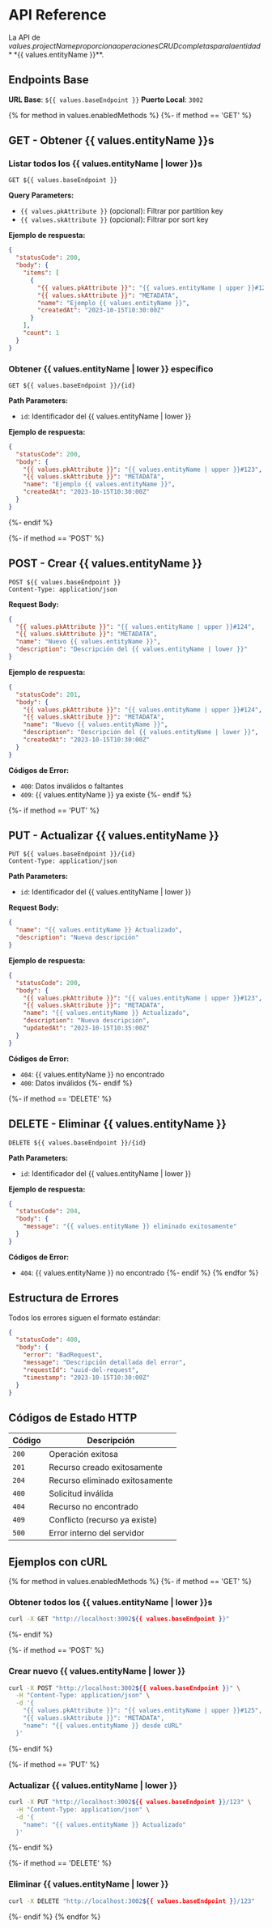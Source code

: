 # API Reference

La API de ${{ values.projectName }} proporciona operaciones CRUD completas para la entidad **${{ values.entityName }}**.

## Endpoints Base

**URL Base**: `${{ values.baseEndpoint }}`
**Puerto Local**: `3002`

{% for method in values.enabledMethods %}
{%- if method == 'GET' %}
## GET - Obtener {{ values.entityName }}s

### Listar todos los {{ values.entityName | lower }}s

```http
GET ${{ values.baseEndpoint }}
```

**Query Parameters:**
- `{{ values.pkAttribute }}` (opcional): Filtrar por partition key
- `{{ values.skAttribute }}` (opcional): Filtrar por sort key

**Ejemplo de respuesta:**
```json
{
  "statusCode": 200,
  "body": {
    "items": [
      {
        "{{ values.pkAttribute }}": "{{ values.entityName | upper }}#123",
        "{{ values.skAttribute }}": "METADATA",
        "name": "Ejemplo {{ values.entityName }}",
        "createdAt": "2023-10-15T10:30:00Z"
      }
    ],
    "count": 1
  }
}
```

### Obtener {{ values.entityName | lower }} específico

```http
GET ${{ values.baseEndpoint }}/{id}
```

**Path Parameters:**
- `id`: Identificador del {{ values.entityName | lower }}

**Ejemplo de respuesta:**
```json
{
  "statusCode": 200,
  "body": {
    "{{ values.pkAttribute }}": "{{ values.entityName | upper }}#123",
    "{{ values.skAttribute }}": "METADATA",
    "name": "Ejemplo {{ values.entityName }}",
    "createdAt": "2023-10-15T10:30:00Z"
  }
}
```
{%- endif %}

{%- if method == 'POST' %}
## POST - Crear {{ values.entityName }}

```http
POST ${{ values.baseEndpoint }}
Content-Type: application/json
```

**Request Body:**
```json
{
  "{{ values.pkAttribute }}": "{{ values.entityName | upper }}#124",
  "{{ values.skAttribute }}": "METADATA",
  "name": "Nuevo {{ values.entityName }}",
  "description": "Descripción del {{ values.entityName | lower }}"
}
```

**Ejemplo de respuesta:**
```json
{
  "statusCode": 201,
  "body": {
    "{{ values.pkAttribute }}": "{{ values.entityName | upper }}#124",
    "{{ values.skAttribute }}": "METADATA",
    "name": "Nuevo {{ values.entityName }}",
    "description": "Descripción del {{ values.entityName | lower }}",
    "createdAt": "2023-10-15T10:30:00Z"
  }
}
```

**Códigos de Error:**
- `400`: Datos inválidos o faltantes
- `409`: {{ values.entityName }} ya existe
{%- endif %}

{%- if method == 'PUT' %}
## PUT - Actualizar {{ values.entityName }}

```http
PUT ${{ values.baseEndpoint }}/{id}
Content-Type: application/json
```

**Path Parameters:**
- `id`: Identificador del {{ values.entityName | lower }}

**Request Body:**
```json
{
  "name": "{{ values.entityName }} Actualizado",
  "description": "Nueva descripción"
}
```

**Ejemplo de respuesta:**
```json
{
  "statusCode": 200,
  "body": {
    "{{ values.pkAttribute }}": "{{ values.entityName | upper }}#123",
    "{{ values.skAttribute }}": "METADATA",
    "name": "{{ values.entityName }} Actualizado",
    "description": "Nueva descripción",
    "updatedAt": "2023-10-15T10:35:00Z"
  }
}
```

**Códigos de Error:**
- `404`: {{ values.entityName }} no encontrado
- `400`: Datos inválidos
{%- endif %}

{%- if method == 'DELETE' %}
## DELETE - Eliminar {{ values.entityName }}

```http
DELETE ${{ values.baseEndpoint }}/{id}
```

**Path Parameters:**
- `id`: Identificador del {{ values.entityName | lower }}

**Ejemplo de respuesta:**
```json
{
  "statusCode": 204,
  "body": {
    "message": "{{ values.entityName }} eliminado exitosamente"
  }
}
```

**Códigos de Error:**
- `404`: {{ values.entityName }} no encontrado
{%- endif %}
{% endfor %}

## Estructura de Errores

Todos los errores siguen el formato estándar:

```json
{
  "statusCode": 400,
  "body": {
    "error": "BadRequest",
    "message": "Descripción detallada del error",
    "requestId": "uuid-del-request",
    "timestamp": "2023-10-15T10:30:00Z"
  }
}
```

## Códigos de Estado HTTP

| Código | Descripción |
|--------|-------------|
| `200` | Operación exitosa |
| `201` | Recurso creado exitosamente |
| `204` | Recurso eliminado exitosamente |
| `400` | Solicitud inválida |
| `404` | Recurso no encontrado |
| `409` | Conflicto (recurso ya existe) |
| `500` | Error interno del servidor |

## Ejemplos con cURL

{% for method in values.enabledMethods %}
{%- if method == 'GET' %}
### Obtener todos los {{ values.entityName | lower }}s
```bash
curl -X GET "http://localhost:3002${{ values.baseEndpoint }}"
```
{%- endif %}

{%- if method == 'POST' %}
### Crear nuevo {{ values.entityName | lower }}
```bash
curl -X POST "http://localhost:3002${{ values.baseEndpoint }}" \
  -H "Content-Type: application/json" \
  -d '{
    "{{ values.pkAttribute }}": "{{ values.entityName | upper }}#125",
    "{{ values.skAttribute }}": "METADATA",
    "name": "{{ values.entityName }} desde cURL"
  }'
```
{%- endif %}

{%- if method == 'PUT' %}
### Actualizar {{ values.entityName | lower }}
```bash
curl -X PUT "http://localhost:3002${{ values.baseEndpoint }}/123" \
  -H "Content-Type: application/json" \
  -d '{
    "name": "{{ values.entityName }} Actualizado"
  }'
```
{%- endif %}

{%- if method == 'DELETE' %}
### Eliminar {{ values.entityName | lower }}
```bash
curl -X DELETE "http://localhost:3002${{ values.baseEndpoint }}/123"
```
{%- endif %}
{% endfor %}